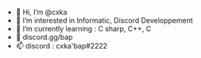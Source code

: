 - 👋 Hi, I’m @cxka
- 👀 I’m interested in Informatic, Discord Developpement
- 🌱 I’m currently learning : C sharp, C++, C
- 💞️ discord.gg/bap
- 📫 discord : cxka'bap#2222

<!---
cxkalebg/cxkalebg is a ✨ special ✨ repository because its `README.md` (this file) appears on your GitHub profile.
You can click the Preview link to take a look at your changes.
--->
